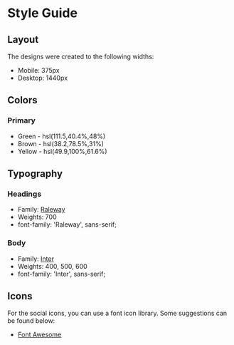 # Style Guide

## Layout

The designs were created to the following widths:

- Mobile: 375px
- Desktop: 1440px

## Colors

### Primary

- Green - hsl(111.5,40.4%,48%)
- Brown - hsl(38.2,78.5%,31%)
- Yellow - hsl(49.9,100%,61.6%)

## Typography

### Headings

- Family: [Raleway](https://fonts.google.com/specimen/Raleway)
- Weights:  700
- font-family: 'Raleway', sans-serif;

### Body

- Family: [Inter](https://fonts.google.com/specimen/Inter)
- Weights: 400, 500, 600
- font-family: 'Inter', sans-serif; 

## Icons

For the social icons, you can use a font icon library. Some suggestions can be found below:

- [Font Awesome](https://fontawesome.com/)
